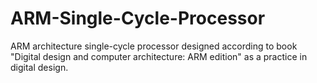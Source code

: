 # ARM-Single-Cycle-Processor
ARM architecture single-cycle processor designed according to book "Digital design and computer architecture: ARM edition" as a practice in digital design.
